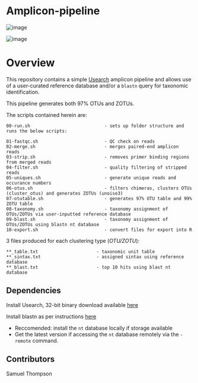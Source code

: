 # Amplicon-pipeline

![image](https://user-images.githubusercontent.com/69192049/170900440-2450f153-b4f8-41ec-acb8-57c4236aacd6.png) 

![image](https://user-images.githubusercontent.com/69192049/170900515-15534e55-0ca7-4b4d-aa84-35b0beb43fec.png)



# Overview 

This repository contains a simple  [Usearch](https://drive5.com/usearch/new5.html) amplicon pipeline and allows use of a user-curated reference database and/or a `blastn` query for taxonomic identification. 

This pipeline generates both 97% OTUs and ZOTUs.

The scripts contained herein are:

``` 
00-run.sh                            - sets up folder structure and runs the below scripts:

01-fastqc.sh                         - QC check on reads
02-merge.sh                          - merges paired-end amplicon reads
03-strip.sh                          - removes primer binding regions from merged reads
04-filter.sh                         - quality filtering of stripped reads 
05-uniques.sh                        - generate unique reads and occurance numbers
06-otus.sh                           - filters chimeras, clusters OTUs (cluster_otus) and generates ZOTUs (unoise3)
07-otutable.sh                       - generates 97% OTU table and 99% ZOTU table
08-taxonomy.sh                       - taxonomy assignment of OTUs/ZOTUs via user-inputted reference database
09-blast.sh                          - taxonomy assignment of OTUs/ZOTUs using blastn nt database
10-export.sh	                     - convert files for export into R

```
3 files produced for  each clustering type (*OTU/ZOTU*):

```
**_table.txt                      - taxonomic unit table
**_sintax.txt                     - assigned sintax using reference database
**_blast.txt                      - top 10 hits using blast nt database
```

## Dependencies 

Install Usearch, 32-bit binary download available [here](https://drive5.com/usearch/download.html)

Install blastn as per instructions [here](https://iamphioxus.org/2018/01/08/local-installation-of-ncbi-blast-together-with-the-nr-and-taxonomy-database/)
 - Reccomended: install the `nt` database locally if storage available
 - Get the latest version if accessing the `nt` database remotely via the `-remote` command.

## Contributors
Samuel Thompson

                                   
